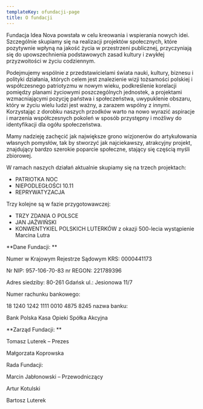 ```yaml
---
templateKey: ofundacji-page
title: O fundacji
---
```

Fundacja Idea Nova powstała w celu kreowania i wspierania nowych idei. Szczególnie skupiamy się na realizacji projektów społecznych, które pozytywnie wpłyną na jakość życia w przestrzeni publicznej, przyczyniają się do upowszechnienia podstawowych zasad kultury i zwykłej przyzwoitości w życiu codziennym.

Podejmujemy wspólnie z przedstawicielami świata nauki, kultury, biznesu i polityki działania, których celem jest znalezienie wizji tożsamości polskiej i współczesnego patriotyzmu w nowym wieku, podkreślenie korelacji pomiędzy planami życiowymi poszczególnych jednostek, a projektami wzmacniającymi pozycję państwa i społeczeństwa, uwypuklenie obszaru, który w życiu wielu ludzi jest ważny, a zarazem wspólny z innymi. Korzystając z dorobku naszych przodków warto na nowo wyrazić aspiracje i marzenia współczesnych pokoleń w sposób przystępny i możliwy do identyfikacji dla ogółu społeczeństwa.

Mamy nadzieję zachęcić jak największe grono wizjonerów do artykułowania własnych pomysłów, tak by stworzyć jak najciekawszy, atrakcyjny projekt, znajdujący bardzo szerokie poparcie społeczne, stający się częścią myśli zbiorowej.

W ramach naszych działań aktualnie skupiamy się na trzech projektach:

* PATRIOTKA NOC 
* NIEPODLEGŁOŚCI 10.11
* REPRYWATYZACJA 

Trzy kolejne są w fazie przygotowawczej:

* TRZY ZDANIA O POLSCE
* JAN JAŹWIŃSKI 
* KONWENTYKIEL POLSKICH LUTERKÓW z okazji 500-lecia wystąpienie Marcina Lutra

**Dane Fundacji: **

Numer w Krajowym Rejestrze Sądowym KRS: 0000441173

Nr NIP: 957-106-70-83 nr REGON: 221789396

Adres siedziby: 80-261 Gdańsk ul.: Jesionowa 11/7

Numer rachunku bankowego: 

18 1240 1242 1111 0010 4875 8245 nazwa banku: 

Bank Polska Kasa Opieki Spółka Akcyjna

**Zarząd Fundacji:
**

Tomasz Luterek – Prezes

Małgorzata Koprowska

Rada Fundacji:

Marcin Jabłonowski – Przewodniczący

Artur Kotulski

Bartosz Luterek
